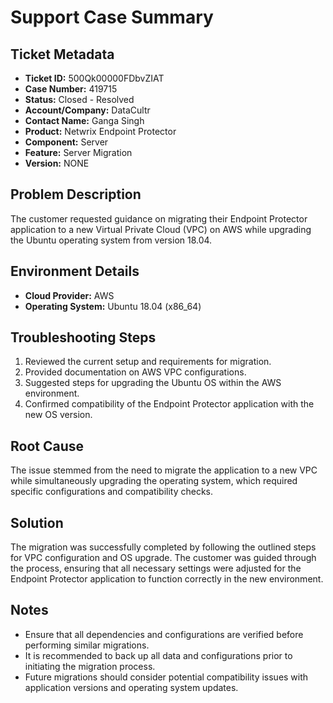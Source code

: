 # Support Case Summary

## Ticket Metadata
- **Ticket ID:** 500Qk00000FDbvZIAT
- **Case Number:** 419715
- **Status:** Closed - Resolved
- **Account/Company:** DataCultr
- **Contact Name:** Ganga Singh
- **Product:** Netwrix Endpoint Protector
- **Component:** Server
- **Feature:** Server Migration
- **Version:** NONE

## Problem Description
The customer requested guidance on migrating their Endpoint Protector application to a new Virtual Private Cloud (VPC) on AWS while upgrading the Ubuntu operating system from version 18.04.

## Environment Details
- **Cloud Provider:** AWS
- **Operating System:** Ubuntu 18.04 (x86_64)

## Troubleshooting Steps
1. Reviewed the current setup and requirements for migration.
2. Provided documentation on AWS VPC configurations.
3. Suggested steps for upgrading the Ubuntu OS within the AWS environment.
4. Confirmed compatibility of the Endpoint Protector application with the new OS version.

## Root Cause
The issue stemmed from the need to migrate the application to a new VPC while simultaneously upgrading the operating system, which required specific configurations and compatibility checks.

## Solution
The migration was successfully completed by following the outlined steps for VPC configuration and OS upgrade. The customer was guided through the process, ensuring that all necessary settings were adjusted for the Endpoint Protector application to function correctly in the new environment.

## Notes
- Ensure that all dependencies and configurations are verified before performing similar migrations.
- It is recommended to back up all data and configurations prior to initiating the migration process.
- Future migrations should consider potential compatibility issues with application versions and operating system updates.